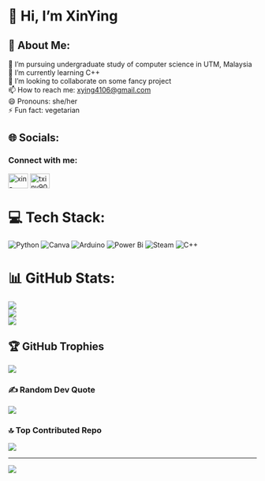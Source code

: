 # 👋 Hi, I’m XinYing

<!---
XinYing0905/XinYing0905 is a ✨ special ✨ repository because its `README.md` (this file) appears on your GitHub profile.
You can click the Preview link to take a look at your changes.
--->
## 💫 About Me:
👀 I’m pursuing undergraduate study of computer science in UTM, Malaysia<br>🌱 I’m currently learning C++<br>💞️ I’m looking to collaborate on some fancy project<br>📫 How to reach me: xying4106@gmail.com<br>😄 Pronouns: she/her<br>⚡ Fun fact: vegetarian


## 🌐 Socials:
<h3 align="left">Connect with me:</h3>
<p align="left">
<a href="https://linkedin.com/in/xin-ying-tay-4106txy" target="blank"><img align="center" src="https://raw.githubusercontent.com/rahuldkjain/github-profile-readme-generator/master/src/images/icons/Social/linked-in-alt.svg" alt="xin-ying-tay-4106txy" height="30" width="40" /></a>
<a href="https://instagram.com/txiny905" target="blank"><img align="center" src="https://raw.githubusercontent.com/rahuldkjain/github-profile-readme-generator/master/src/images/icons/Social/instagram.svg" alt="txiny905" height="30" width="40" /></a>
</p>

# 💻 Tech Stack:
![Python](https://img.shields.io/badge/python-3670A0?style=for-the-badge&logo=python&logoColor=ffdd54) ![Canva](https://img.shields.io/badge/Canva-%2300C4CC.svg?style=for-the-badge&logo=Canva&logoColor=white) ![Arduino](https://img.shields.io/badge/-Arduino-00979D?style=for-the-badge&logo=Arduino&logoColor=white) ![Power Bi](https://img.shields.io/badge/power_bi-F2C811?style=for-the-badge&logo=powerbi&logoColor=black) ![Steam](https://img.shields.io/badge/steam-%23000000.svg?style=for-the-badge&logo=steam&logoColor=white) ![C++](https://img.shields.io/badge/c++-%2300599C.svg?style=for-the-badge&logo=c%2B%2B&logoColor=white)
# 📊 GitHub Stats:
![](https://github-readme-stats.vercel.app/api?username=XinYing0905&theme=radical&hide_border=false&include_all_commits=true&count_private=true)<br/>
![](https://github-readme-streak-stats.herokuapp.com/?user=XinYing0905&theme=radical&hide_border=false)<br/>
![](https://github-readme-stats.vercel.app/api/top-langs/?username=XinYing0905&theme=radical&hide_border=false&include_all_commits=true&count_private=true&layout=compact)

## 🏆 GitHub Trophies
![](https://github-profile-trophy.vercel.app/?username=XinYing0905&theme=radical&no-frame=false&no-bg=true&margin-w=4)

### ✍️ Random Dev Quote
![](https://quotes-github-readme.vercel.app/api?type=horizontal&theme=radical)

### 🔝 Top Contributed Repo
![](https://github-contributor-stats.vercel.app/api?username=XinYing0905&limit=5&theme=radical&combine_all_yearly_contributions=true)

---
[![](https://visitcount.itsvg.in/api?id=XinYing0905&icon=0&color=0)](https://visitcount.itsvg.in)

<!-- Proudly created with GPRM ( https://gprm.itsvg.in ) -->

<!-- Proudly created with GPRM ( https://gprm.itsvg.in ) -->

<!-- Proudly created with GPRM ( https://gprm.itsvg.in ) -->
